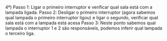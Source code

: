 4ª) 
Passo 1: Ligar o primeiro interruptor e verificar qual sala está com a lampada ligada.
Passo 2: Desligar o primeiro interruptor (agora sabemos qual lampada o primeiro interruptor ligou) e ligar o segundo, verificar qual sala está com a lampada está acesa
Passo 3: Neste ponto sabemos qual lampada o interruptor 1 e 2 são responsáveis, podemos inferir qual lampada o terceiro liga.